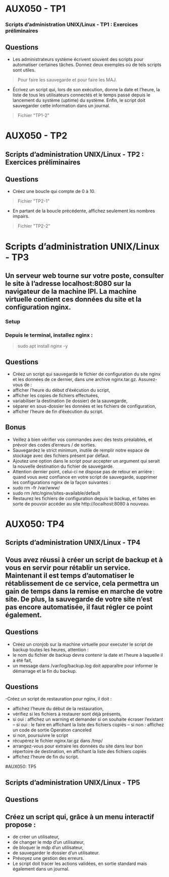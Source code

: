 # AUX050 - TP1

### Scripts d’administration UNIX/Linux - TP1 : Exercices préliminaires

## Questions

- Les administrateurs système écrivent souvent des scripts pour automatiser certaines tâches. Donnez deux exemples où de tels scripts sont utiles.
> Pour faire les sauvegarde et pour faire les MAJ.
- Écrivez un script qui, lors de son exécution, donne la date et l’heure, la liste de tous les utilisateurs connectés et le temps passé depuis le lancement du système (uptime) du système. Enfin, le script doit sauvegarder cette information dans un journal.
> Fichier "TP1-2"

# AUX050 - TP2

## Scripts d’administration UNIX/Linux - TP2 : Exercices préliminaires

## Questions

- Créez une boucle qui compte de 0 à 10.
> Fichier "TP2-1"
- En partant de la boucle précédente, affichez seulement les nombres impairs.
> Fichier "TP2-2"

# Scripts d’administration UNIX/Linux - TP3

## Un serveur web tourne sur votre poste, consulter le site à l’adresse localhost:8080 sur la navigateur de la machine IPI. La machine virtuelle contient ces données du site et la configuration nginx.

### Setup

### Depuis le terminal, installez nginx : 
> sudo apt install nginx -y

## Questions

- Créez un script qui sauvegarde le fichier de configuration du site nginx et les données de ce dernier, dans une archive nginx.tar.gz. Assurez-vous de :
- afficher l’heure du début d’éxécution du script,
- afficher les copies de fichiers effectuées,
- variabiliser la destination (le dossier) de la sauvegarde,
- séparer en sous-dossier les données et les fichiers de configuration,
- afficher l’heure de fin d’éxécution du script.

## Bonus

- Veillez à bien vérifier vos commandes avec des tests préalables, et prévoir des codes d’erreurs / de sorties.
- Sauvegardez le strict minimum, inutile de remplir notre espace de stockage avec des fichiers présent par défaut.
- Ajoutez une option dans le script pour accepter un argument qui serait la nouvelle destination du fichier de sauvegarde.
- Attention dernier point, celui-ci ne dispose pas de retour en arrière : quand vous avez confiance en votre script de sauvegarde, supprimer les configurations nginx de la façon suivantes :
- sudo rm -fr /var/www/
- sudo rm /etc/nginx/sites-available/default
- Restaurez les fichiers de configuration depuis le backup, et faites en sorte de pouvoir accéder au site http://localhost:8080 à nouveau.

# AUX050: TP4

## Scripts d’administration UNIX/Linux - TP4

## Vous avez réussi à créer un script de backup et à vous en servir pour rétablir un service. Maintenant il est temps d’automatiser le rétablissement de ce service, cela permettra un gain de temps dans la remise en marche de votre site. De plus, la sauvegarde de votre site n’est pas encore automatisée, il faut régler ce point également.

## Questions

- Créez un cronjob sur la machine virtuelle pour executer le script de backup toutes les heures, attention :
- le nom du fichier de backup devra contenir la date et l’heure à laquelle il a été fait,
- un message dans /var/log/backup.log doit apparaître pour informer le démarrage et la fin du backup.

## Questions

-Créez un script de restauration pour nginx, il doit :
- affichez l’heure du début de la restauration,
- vérifiez si les fichiers à restaurer sont déjà présents,
- si oui : affichez un warning et demander si on souhaite écraser l’existant – si oui : le faire en affichant la liste des fichiers copiés – si non : affichez un code de sortie Operation canceled
- si non, poursuivre le script
- récupérez le fichier nginx.tar.gz dans /tmp/
- arrangez-vous pour extraire les données du site dans leur bon répertoire de destination, en affichant la liste des fichiers copiés
- affichez l’heure de fin du script.

#AUX050: TP5

## Scripts d’administration UNIX/Linux - TP5

## Questions

## Créez un script qui, grâce à un menu interactif propose :
- de créer un utilisateur,
- de changer le mdp d’un utilisateur,
- de bloquer le mdp d’un utilisateur,
- de sauvegarder le dossier d’un utilisateur.
- Prévoyez une gestion des erreurs.
- Le script doit tracer les actions validées, en sortie standard mais également dans un journal.
